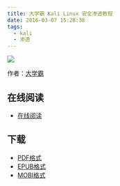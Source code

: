 ```yaml
---
title: 大学霸 Kali Linux 安全渗透教程
date: 2016-03-07 15:28:38
tags:
  - kali
  - 渗透
---
```


![](https://ek8whxe.cloudimg.io/s/width/226/https://www.gitbook.com/cover/book/wizardforcel/daxueba-kali-linux-tutorial.jpg?build=1451636079716&v=12.0.2)

作者：[大学霸](http://www.daxueba.net/)

<!--more-->

## 在线阅读 ##

+ [在线阅读](https://www.gitbook.com/book/wizardforcel/daxueba-kali-linux-tutorial/details)

## 下载 ##

+ [PDF格式](https://www.gitbook.com/download/pdf/book/wizardforcel/daxueba-kali-linux-tutorial)
+ [EPUB格式](https://www.gitbook.com/download/epub/book/wizardforcel/daxueba-kali-linux-tutorial)
+ [MOBI格式](https://www.gitbook.com/download/mobi/book/wizardforcel/daxueba-kali-linux-tutorial)
